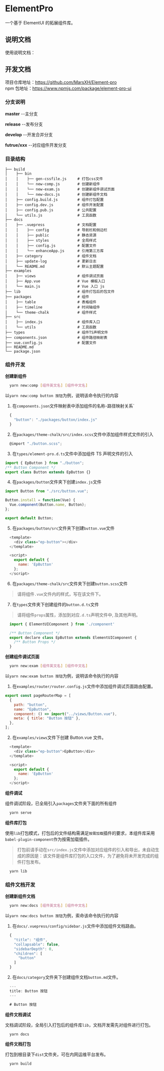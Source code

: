 # ElementPro

一个基于 ElementUI 的拓展组件库。

## 说明文档

使用说明文档：

## 开发文档

项目仓库地址：https://github.com/MarsXH/Element-pro    
npm 包地址：https://www.npmjs.com/package/element-pro-ui

### 分支说明

**master** --主分支

**release** --发布分支

**develop** --开发合并分支

**futrue/xxx** --对应组件开发分支

### 目录结构

```
├── build
│    ├── bin
│    │    ├── gen-cssfile.js     # 打包css文件
│    │    └── new-comp.js        # 创建新组件
│    │    └── new-exam.js        # 创建新组件调试页面
│    │    └── new-docs.js        # 创建新组件文档
│    ├── config.build.js         # 组件打包配置
│    ├── config.dev.js           # 组件开发配置
│    ├── config.pub.js           # 公共配置
│    └── utils.js                # 工具函数
├── docs
│    ├── .vuepress               # 文档配置
│    │    ├── config             # 导航栏和侧边栏
│    │    ├── public             # 静态资源
│    │    ├── styles             # 全局样式
│    │    ├── config.js          # 配置文件
│    │    └── enhanceApp.js      # 引用第三方库
│    ├── category                # 组件文档
│    ├── update-log              # 更新日志
│    └── README.md               # 默认主题配置
├── examples
│    ├── views                   # 组件调试页面
│    ├── App.vue                 # Vue 模板入口
│    └── main.js                 # Vue 入口 js
├── lib                          # 组件打包后的包文件
├── packages                     # 组件
│    ├── table                   # 表格组件
│    ├── timeline                # 时间轴组件
│    └── theme-chalk             # 组件样式
├── src
│    ├── index.js                # 组件库入口
│    └── utils                   # 工具函数
├── types                        # 组件TS声明文件
├── components.json              # 组件路径映射表
├── vue.config.js                # 配置文件
├── README.md
└── package.json
```

### 组件开发

**创建新组件**

```bash
  yarn new:comp [组件英文名] [组件中文名]
```

以`yarn new:comp button 按钮`为例，说明该命令执行的内容

1. 在`components.json`文件映射表中添加组件的名称-路径映射关系`

```javascript
  {
    "button": "./packages/button/index.js"
  }
```

2. 在`packages/theme-chalk/src/index.scss`文件中添加组件样式文件的引入

```javascript
  @import "./button.scss";
```

3. 在`types/element-pro.d.ts`文件中添加组件 TS 声明文件的引入

```javascript
import { EpButton } from "./button";
/** Button Component */
export class Button extends EpButton {}
```

4. 在`packages/button`文件夹下创建`index.js`文件

```javascript
import Button from "./src/button.vue";

Button.install = function(Vue) {
  Vue.component(Button.name, Button);
};

export default Button;
```

5. 在`packages/button/src`文件夹下创建`button.vue`文件

```javascript
  <template>
    <div class="ep-button"></div>
  </template>

  <script>
    export default {
      name: 'EpButton'
    };
  </script>
```

6. 在`packages/theme-chalk/src`文件夹下创建`button.scss`文件

> 请将组件`.vue`文件内的样式，写在该文件下。

7. 在`types`文件夹下创建组件的`button.d.ts`文件

> 请将组件`props`属性，添加到对应`.d.ts`声明文件中, 及其他声明。

```javascript
  import { ElementUIComponent } from './component'

  /** Button Component */
  export declare class EpButton extends ElementUIComponent {
    /** Button Props */
  }
```

**创建组件调试页面**

```bash
  yarn new:exam [组件英文名] [组件中文名]
```

以`yarn new:exam button 按钮`为例，说明该命令执行的内容

1. 在`examples/router/router.config.js`文件中添加组件调试页面路由配置。

```javascript
export const pageRouterMap = [
  {
    path: "button",
    name: "EpButton",
    component: () => import("../views/Button.vue"),
    meta: { title: "Button 按钮" },
  },
];
```

2. 在`examples/views`文件下创建 Button.vue 文件。

```javascript
  <template>
    <div class="ep-button">EpButton</div>
  </template>

  <script>
    export default {
      name: 'EpButton'
    };
  </script>
```

**组件调试**

组件调试阶段，已全局引入`packages`文件夹下面的所有组件

```bash
  yarn serve
```

**组件库打包**

使用`lib`打包模式，打包后的文件结构需满足`按需加载`插件的要求，本组件库采用`babel-plugin-component`作为按需加载插件。

> 打包前请手动在`src/index.js`文件中添加对应组件的引入和导出，未自动生成的原因是：该文件是组件库打包的入口文件，为了避免将未开发完成的组件打包发布。

```bash
  yarn lib
```

### 组件文档开发

**创建新组件文档**

```bash
  yarn new:docs [组件英文名] [组件中文名]
```

以`yarn new:docs button 按钮`为例，索命该命令执行的内容

1. 在`docs/.vuepress/config/sidebar.js`文件中添加组件文档路由。

```javascript
  {
    "title": "组件",
    "collapsable": false,
    "sidebarDepth": 0,
    "children": [
      "button"
    ]
  }
```

2. 在`docs/category`文件夹下创建组件文档`button.md`文件。

```javascript
  ---
  title: Button 按钮
  ---

  # Button 按钮
```

**组件文档调试**

文档调试阶段，全局引入打包后的组件库`lib`，文档开发需先对组件进行打包。

```bash
  yarn docs
```

**组件文档打包**

打包到根目录下`dist`文件夹，可在内网运维平台发布。

```bash
  yarn build
```
